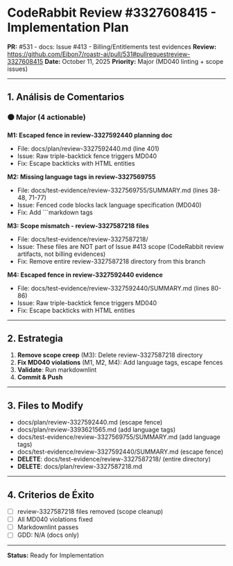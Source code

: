# CodeRabbit Review #3327608415 - Implementation Plan

**PR:** #531 - docs: Issue #413 - Billing/Entitlements test evidences
**Review:** <https://github.com/Eibon7/roastr-ai/pull/531#pullrequestreview-3327608415>
**Date:** October 11, 2025
**Priority:** Major (MD040 linting + scope issues)

---

## 1. Análisis de Comentarios

### 🟠 Major (4 actionable)

**M1: Escaped fence in review-3327592440 planning doc**
- File: docs/plan/review-3327592440.md (line 401)
- Issue: Raw triple-backtick fence triggers MD040
- Fix: Escape backticks with HTML entities

**M2: Missing language tags in review-3327569755**
- File: docs/test-evidence/review-3327569755/SUMMARY.md (lines 38-48, 71-77)
- Issue: Fenced code blocks lack language specification (MD040)
- Fix: Add ```markdown tags

**M3: Scope mismatch - review-3327587218 files**
- File: docs/test-evidence/review-3327587218/
- Issue: These files are NOT part of Issue #413 scope (CodeRabbit review artifacts, not billing evidences)
- Fix: Remove entire review-3327587218 directory from this branch

**M4: Escaped fence in review-3327592440 evidence**
- File: docs/test-evidence/review-3327592440/SUMMARY.md (lines 80-86)
- Issue: Raw triple-backtick fence triggers MD040
- Fix: Escape backticks with HTML entities

---

## 2. Estrategia

1. **Remove scope creep** (M3): Delete review-3327587218 directory
2. **Fix MD040 violations** (M1, M2, M4): Add language tags, escape fences
3. **Validate**: Run markdownlint
4. **Commit & Push**

---

## 3. Files to Modify

- docs/plan/review-3327592440.md (escape fence)
- docs/plan/review-3393621565.md (add language tags)
- docs/test-evidence/review-3327569755/SUMMARY.md (add language tags)
- docs/test-evidence/review-3327592440/SUMMARY.md (escape fence)
- **DELETE**: docs/test-evidence/review-3327587218/ (entire directory)
- **DELETE**: docs/plan/review-3327587218.md

---

## 4. Criterios de Éxito

- [ ] review-3327587218 files removed (scope cleanup)
- [ ] All MD040 violations fixed
- [ ] Markdownlint passes
- [ ] GDD: N/A (docs only)

---

**Status:** Ready for Implementation
